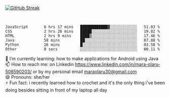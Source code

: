 

[![GitHub Streak](https://streak-stats.demolab.com/?user=MaraxD)](https://git.io/streak-stats)
 
 
 <br/>

<!--START_SECTION:waka-->

```text
JavaScript       6 hrs 17 mins   ████████████▓░░░░░░░░░░░░   51.03 %
CSS              2 hrs 26 mins   █████░░░░░░░░░░░░░░░░░░░░   19.82 %
HTML             2 hrs 9 mins    ████▒░░░░░░░░░░░░░░░░░░░░   17.46 %
Java             58 mins         ██░░░░░░░░░░░░░░░░░░░░░░░   07.88 %
Python           26 mins         █░░░░░░░░░░░░░░░░░░░░░░░░   03.58 %
Other            0 secs          ░░░░░░░░░░░░░░░░░░░░░░░░░   00.11 %
```

<!--END_SECTION:waka-->
<!--[![willianrod's wakatime stats](https://github-readme-stats.vercel.app/api/wakatime?username=MaraxD)](https://github.com/anuraghazra/github-readme-stats)-->

🌱 I’m currently learning: how to make applications for Android using Java<br/>
📫 How to reach me: on Linkedin https://www.linkedin.com/in/mara-olaru-508590203/ or by my personal email maraolaru30@gmail.com <br/>
😄 Pronouns: she/her <br/>
⚡ Fun fact: i recently learned how to crochet and it's the only thing i've been doing besides sitting in front of my laptop all day <br/>
 
